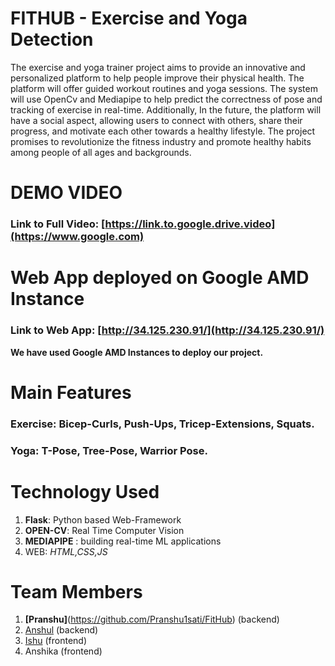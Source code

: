 # __FITHUB__ - Exercise and Yoga Detection
The exercise and yoga trainer project aims to provide an innovative and personalized platform to help people improve their physical health. The platform will offer guided workout routines and yoga sessions. The system will use OpenCv and Mediapipe to help predict the correctness of pose and tracking of exercise in real-time. Additionally, In the future, the platform will have a social aspect, allowing users to connect with others, share their progress, and motivate each other towards a healthy lifestyle. The project promises to revolutionize the fitness industry and promote healthy habits among people of all ages and backgrounds. 
 
 
# DEMO VIDEO   
### Link to __Full Video__: [https://link.to.google.drive.video](https://www.google.com)
 

# Web App deployed on __Google AMD Instance__ 
### Link to __Web App__: [http://34.125.230.91/](http://34.125.230.91/)          
__We have used Google AMD Instances to deploy our project.__  


# Main Features 
### __Exercise__: Bicep-Curls, Push-Ups, Tricep-Extensions, Squats.
### __Yoga__: T-Pose, Tree-Pose, Warrior Pose. 


# Technology Used 
1. __Flask__: Python based Web-Framework 
2. __OPEN-CV__: Real Time Computer Vision   
3. __MEDIAPIPE__ : building real-time ML applications 
3. WEB: _HTML,CSS,JS_ 


# Team Members  
1. __[Pranshu]__(https://github.com/Pranshu1sati/FitHub) (backend)          
2. [Anshul](https://github.com/alwaysanshul/FitHub) (backend)          
3. [Ishu](https://github.com/ishuvermaa/FitHub-1) (frontend)      
4. Anshika (frontend)




